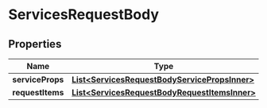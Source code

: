 

# ServicesRequestBody


## Properties

| Name | Type | Description | Notes |
|------------ | ------------- | ------------- | -------------|
|**serviceProps** | [**List&lt;ServicesRequestBodyServicePropsInner&gt;**](ServicesRequestBodyServicePropsInner.md) |  |  [optional] |
|**requestItems** | [**List&lt;ServicesRequestBodyRequestItemsInner&gt;**](ServicesRequestBodyRequestItemsInner.md) |  |  [optional] |



